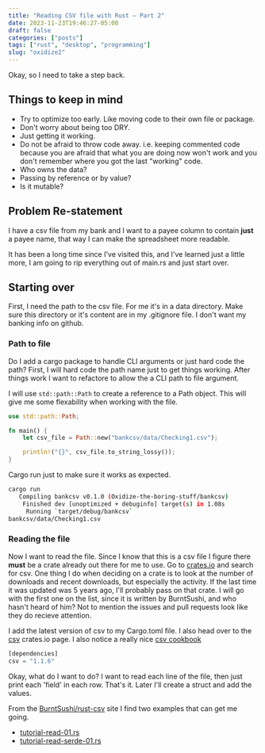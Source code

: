 ```yaml
---
title: "Reading CSV file with Rust – Part 2"
date: 2023-11-23T19:46:27-05:00
draft: false
categories: ["posts"]
tags: ["rust", "desktop", "programming"]
slug: "oxidize2"
---
```



Okay, so I need to take a step back. 

## Things to keep in mind

- Try to optimize too early. Like moving code to their own file or package.
- Don't worry about being too DRY.
- Just getting it working.
- Do not be afraid to throw code away. i.e. keeping commented code because you are afraid that what you are doing now won't work and you don't remember where you got the last "working" code.
- Who owns the data?
- Passing by reference or by value?
- Is it mutable?

## Problem Re-statement

I have a csv file from my bank and I want to a payee column to contain **just** a payee name, that way I can make the spreadsheet more readable.

It has been a long time since I've visited this, and I've learned just a little more, I am going to rip everything out of main.rs and just start over.

## Starting over

First, I need the path to the csv file. For me it's in a data directory. Make sure this directory or it's content are in my .gitignore file. I don't want my banking info on github.

### Path to file

Do I add a cargo package to handle CLI arguments or just hard code the path? First, I will hard code the path name just to get things working. After things work I want to refactore to allow the a CLI path to file argument.

I will use `std::path::Path` to create a reference to a Path object. This will give me some flexability when working with the file.

```rust
use std::path::Path;

fn main() {
    let csv_file = Path::new("bankcsv/data/Checking1.csv");

    println!("{}", csv_file.to_string_lossy());
}
```
Cargo run just to make sure it works as expected.

```bash
cargo run
   Compiling bankcsv v0.1.0 (Oxidize-the-boring-stuff/bankcsv)
    Finished dev [unoptimized + debuginfo] target(s) in 1.08s
     Running `target/debug/bankcsv`
bankcsv/data/Checking1.csv
```

### Reading the file

Now I want to read the file. Since I know that this is a csv file I figure there **must** be a crate already out there for me to use. 
Go to [crates.io](https://crates.io) and search for csv. One thing I do when deciding on a crate is to look at the number of downloads and recent downloads, but especially the activity. If the last time it was updated was 5 years ago, I'll probably pass on that crate. I will go with the first one on the list, since it is written by BurntSushi, and who hasn't heard of him? Not to mention the issues and pull requests look like they do recieve attention.

I add the latest version of csv to my Cargo.toml file. I also head over to the [csv](https://crates.io/crates/csv) crates.io page. I also notice a really nice [csv cookbook](https://docs.rs/csv/1.0.0/csv/cookbook/index.html)

```rust
[dependencies]
csv = "1.1.6"
```

Okay, what do I want to do? I want to read each line of the file, then just print each 'field' in each row. That's it. Later I'll create a struct and add the values.

From the [BurntSushi/rust-csv](https://github.com/BurntSushi/rust-csv/tree/master/examples) site I find two examples that can get me going.

- [tutorial-read-01.rs](https://github.com/BurntSushi/rust-csv/blob/master/examples/tutorial-read-01.rs) 
- [tutorial-read-serde-01.rs](https://github.com/BurntSushi/rust-csv/blob/master/examples/tutorial-read-serde-01.rs)


